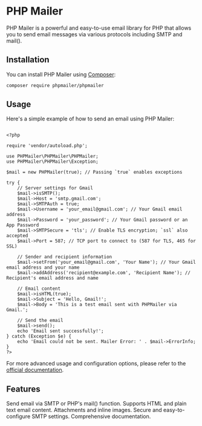 # PHP Mailer

PHP Mailer is a powerful and easy-to-use email library for PHP that allows you to send email messages via various protocols including SMTP and mail().

## Installation

You can install PHP Mailer using [Composer](https://getcomposer.org/):

```bash
composer require phpmailer/phpmailer
```

## Usage

Here's a simple example of how to send an email using PHP Mailer:

```

<?php

require 'vendor/autoload.php';

use PHPMailer\PHPMailer\PHPMailer;
use PHPMailer\PHPMailer\Exception;

$mail = new PHPMailer(true); // Passing `true` enables exceptions

try {
    // Server settings for Gmail
    $mail->isSMTP();
    $mail->Host = 'smtp.gmail.com';
    $mail->SMTPAuth = true;
    $mail->Username = 'your_email@gmail.com'; // Your Gmail email address
    $mail->Password = 'your_password'; // Your Gmail password or an App Password
    $mail->SMTPSecure = 'tls'; // Enable TLS encryption; `ssl` also accepted
    $mail->Port = 587; // TCP port to connect to (587 for TLS, 465 for SSL)

    // Sender and recipient information
    $mail->setFrom('your_email@gmail.com', 'Your Name'); // Your Gmail email address and your name
    $mail->addAddress('recipient@example.com', 'Recipient Name'); // Recipient's email address and name

    // Email content
    $mail->isHTML(true);
    $mail->Subject = 'Hello, Gmail!';
    $mail->Body = 'This is a test email sent with PHPMailer via Gmail.';

    // Send the email
    $mail->send();
    echo 'Email sent successfully!';
} catch (Exception $e) {
    echo 'Email could not be sent. Mailer Error: ' . $mail->ErrorInfo;
}
?>
```

For more advanced usage and configuration options, please refer to the [official documentation](https://github.com/PHPMailer/PHPMailer.git).

## Features

Send email via SMTP or PHP's mail() function.
Supports HTML and plain text email content.
Attachments and inline images.
Secure and easy-to-configure SMTP settings.
Comprehensive documentation.
